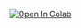 [![Open In Colab](https://colab.research.google.com/assets/colab-badge.svg)](https://colab.research.google.com/github/paulshamrat/rmsd-rmsf-rg--23-0406/rmsd-rmsf-rg--23-0406.ipynb)
